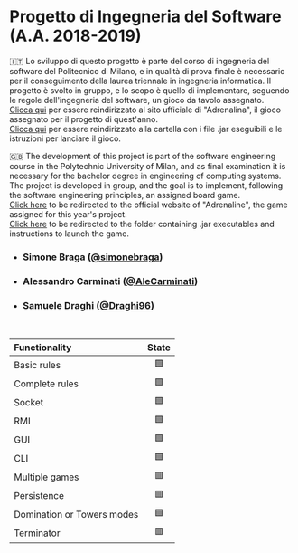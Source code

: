 # Progetto di Ingegneria del Software (A.A. 2018-2019)

:it: Lo sviluppo di questo progetto è parte del corso di ingegneria del software del Politecnico di Milano, e in qualità di prova finale è necessario per il conseguimento della laurea triennale in ingegneria informatica. Il progetto è svolto in gruppo, e lo scopo è quello di implementare, seguendo le regole dell'ingegneria del software, un gioco da tavolo assegnato.  
[Clicca qui](https://czechgames.com/en/adrenaline/) per essere reindirizzato al sito ufficiale di "Adrenalina", il gioco assegnato per il progetto di quest'anno.  
[Clicca qui](https://github.com/simonebraga/ing-sw-2019-braga-carminati-draghi/tree/master/Deliverables/JAR%20packages) per essere reindirizzato alla cartella con i file .jar eseguibili e le istruzioni per lanciare il gioco.

:uk: The development of this project is part of the software engineering course in the Polytechnic University of Milan, and as final examination it is necessary for the bachelor degree in engineering of computing systems. The project is developed in group, and the goal is to implement, following the software engineering principles, an assigned board game.  
[Click here](https://czechgames.com/en/adrenaline/) to be redirected to the official website of "Adrenaline", the game assigned for this year's project.  
[Click here](https://github.com/simonebraga/ing-sw-2019-braga-carminati-draghi/tree/master/Deliverables/JAR%20packages) to be redirected to the folder containing .jar executables and instructions to launch the game.

- ###   Simone Braga ([@simonebraga](https://github.com/simonebraga))
- ###   Alessandro Carminati ([@AleCarminati](https://github.com/AleCarminati))
- ###   Samuele Draghi ([@Draghi96](https://github.com/Draghi96))
<br/>

| Functionality | State |
|:-----------------------|:------------------------------------:|
| Basic rules | :green_square: |
| Complete rules | :green_square: |
| Socket | :green_square: |
| RMI | :green_square: |
| GUI | :green_square: |
| CLI | :green_square: |
| Multiple games | :red_square: |
| Persistence | :red_square: |
| Domination or Towers modes | :green_square: |
| Terminator | :red_square: |
